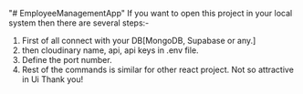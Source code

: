 "# EmployeeManagementApp" 
If you want to open this project in your local system then there are several steps:-
1. First of all connect with your DB[MongoDB, Supabase or any.]
2. then cloudinary name, api, api keys in .env file.
3. Define the port number.
4. Rest of the commands is similar for other react project.
Not so attractive in Ui
Thank you!
